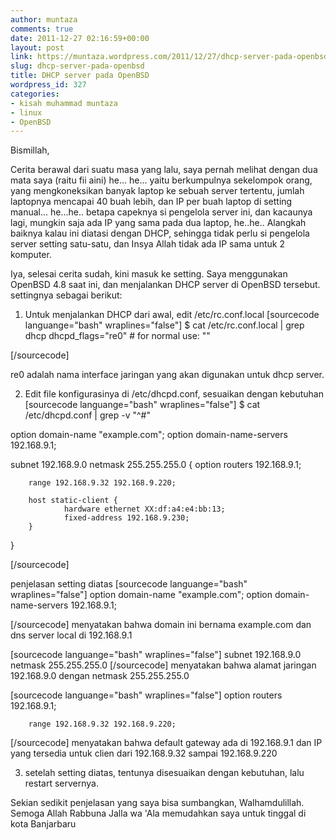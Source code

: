 ```yaml
---
author: muntaza
comments: true
date: 2011-12-27 02:16:59+00:00
layout: post
link: https://muntaza.wordpress.com/2011/12/27/dhcp-server-pada-openbsd/
slug: dhcp-server-pada-openbsd
title: DHCP server pada OpenBSD
wordpress_id: 327
categories:
- kisah muhammad muntaza
- linux
- OpenBSD
---
```


Bismillah, 

Cerita berawal dari suatu masa yang lalu, saya pernah melihat dengan dua mata saya (raitu fii aini) he... he... yaitu berkumpulnya sekelompok orang, yang mengkoneksikan banyak laptop ke sebuah server tertentu, jumlah laptopnya mencapai 40 buah lebih, dan IP per buah laptop di setting manual... he...he.. betapa capeknya si pengelola server ini, dan kacaunya lagi, mungkin saja ada IP yang sama pada dua laptop, he..he.. Alangkah baiknya kalau ini diatasi dengan DHCP, sehingga tidak perlu si pengelola server setting satu-satu, dan Insya Allah tidak ada IP sama untuk 2 komputer.

Iya, selesai cerita sudah, kini masuk ke setting. Saya menggunakan OpenBSD 4.8 saat ini, dan menjalankan DHCP server di OpenBSD tersebut. settingnya sebagai berikut:

1. Untuk menjalankan DHCP dari awal, edit /etc/rc.conf.local
[sourcecode languange="bash" wraplines="false"]
$ cat /etc/rc.conf.local | grep dhcp
dhcpd_flags="re0"       # for normal use: ""

[/sourcecode]

re0 adalah nama interface jaringan yang akan digunakan untuk dhcp server.

2. Edit file konfigurasinya di /etc/dhcpd.conf, sesuaikan dengan kebutuhan
[sourcecode languange="bash" wraplines="false"]
$ cat /etc/dhcpd.conf | grep -v "^#"

option  domain-name "example.com";
option  domain-name-servers 192.168.9.1;

subnet 192.168.9.0 netmask 255.255.255.0 {
        option routers 192.168.9.1;

        range 192.168.9.32 192.168.9.220;

        host static-client {
                hardware ethernet XX:df:a4:e4:bb:13;
                fixed-address 192.168.9.230;
        }
}

[/sourcecode]


penjelasan setting diatas
[sourcecode languange="bash" wraplines="false"]
option  domain-name "example.com";
option  domain-name-servers 192.168.9.1;

[/sourcecode]
menyatakan bahwa domain ini bernama example.com dan dns server local di 192.168.9.1

[sourcecode languange="bash" wraplines="false"]
subnet 192.168.9.0 netmask 255.255.255.0
[/sourcecode]
menyatakan bahwa alamat jaringan 192.168.9.0 dengan netmask 255.255.255.0

[sourcecode languange="bash" wraplines="false"]
        option routers 192.168.9.1;

        range 192.168.9.32 192.168.9.220;
[/sourcecode]
menyatakan bahwa default gateway ada di 192.168.9.1 dan IP yang tersedia untuk clien dari 192.168.9.32 sampai 192.168.9.220


3. setelah setting diatas, tentunya disesuaikan dengan kebutuhan, lalu restart servernya.

Sekian sedikit penjelasan yang saya bisa sumbangkan, Walhamdulillah. Semoga Allah Rabbuna Jalla wa 'Ala memudahkan saya untuk tinggal di kota Banjarbaru

